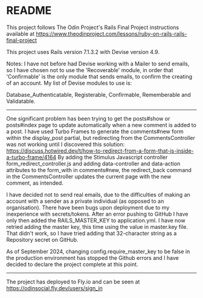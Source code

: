 # README

This project follows The Odin Project's Rails Final Project instructions available at https://www.theodinproject.com/lessons/ruby-on-rails-rails-final-project

This project uses Rails version 7.1.3.2 with Devise version 4.9.

Notes: I have not before had Devise working with a Mailer to send emails, so I have chosen not to use the 'Recoverable' module, in order that 'Confirmable' is the only module that sends emails, to confirm the creating of an account. My list of Devise modules to use is:

Database_Authenticatable, Registerable, Confirmable,
         Rememberable and Validatable.

-----------------

One significant problem has been trying to get the posts#show or posts#index page to update automatically when a new comment is added to a post. I have used Turbo Frames to generate the comments#new form within the display_post partial, but redirecting from the CommentsController was not working until I discovered this solution: 
https://discuss.hotwired.dev/t/how-to-redirect-from-a-form-that-is-inside-a-turbo-frame/4164
By adding the Stimulus Javascript controller form_redirect_controller.js and adding data-controller and data-action attributes to the form_with in comments#new, the redirect_back command in the CommentsController updates the current page with the new comment, as intended.

I have decided not to send real emails, due to the difficulties of making an account with a sender as a private individual (as opposed to an organisation).
There have been bugs upon deployment due to my inexperience with secrets/tokens. After an error pushing to GitHub I have only then added the RAILS_MASTER_KEY to application.yml.
I have now retried adding the master key, this time using the value in master.key file. That didn't work, so I have tried adding that 32-character string as a Repository secret on GitHub.

As of September 2024, changing config.require_master_key to be false in the production environment has stopped the Github errors and I have decided to declare the project complete at this point.

--------------------------

The project has deployed to Fly.io and can be seen at https://odinsocial.fly.dev/users/sign_in 